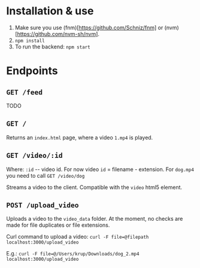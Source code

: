 # Installation & use

1. Make sure you use (fnm)[https://github.com/Schniz/fnm] or (nvm)[https://github.com/nvm-sh/nvm].
2. `npm install`
3. To run the backend: `npm start`

# Endpoints

## `GET /feed`
TODO

## `GET /`
Returns an `index.html` page, where a video `1.mp4` is played.

## `GET /video/:id`
Where: `:id` -- video id. For now video `id` = filename - extension.
For `dog.mp4` you need to call `GET /video/dog`

Streams a video to the client. Compatible with the `video` html5 element.

## `POST /upload_video`
Uploads a video to the `video_data` folder.
At the moment, no checks are made for file duplicates or file extensions.

Curl command to upload a video:
`curl -F file=@filepath localhost:3000/upload_video`

E.g.: 
`curl -F file=@/Users/krup/Downloads/dog_2.mp4 localhost:3000/upload_video`
